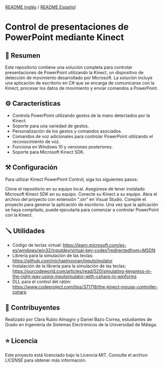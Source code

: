 [README Inglés](https://github.com/danibcorr/Kinect-PowerPoint/blob/main/README_EN.md) / [README Español](https://github.com/danibcorr/Kinect-PowerPoint/blob/main/README.md)
# Control de presentaciones de PowerPoint mediante Kinect

## 📄 Resumen
Este repositorio contiene una solución completa para controlar presentaciones de PowerPoint utilizando la Kinect, un dispositivo de detección de movimiento desarrollado por Microsoft. La solución incluye una aplicación de escritorio en C# que se encarga de comunicarse con la Kinect, procesar los datos de movimiento y enviar comandos a PowerPoint.

## ⚙️ Características
+ Controla PowerPoint utilizando gestos de la mano detectados por la Kinect.
+ Soporte para una variedad de gestos.
+ Personalización de los gestos y comandos asociados.
+ Comandos de voz adicionales para controlar PowerPoint utilizando el reconocimiento de voz.
+ Funciona en Windows 10 y versiones posteriores.
+ Soporte para Microsoft Kinect SDK.

## ⚒️ Configuración
Para utilizar Kinect PowerPoint Control, siga los siguientes pasos:

Clone el repositorio en su equipo local.
Asegúrese de tener instalado Microsoft Kinect SDK en su equipo.
Conecte su Kinect a su equipo.
Abra el archivo del proyecto con extensión ".sln" en Visual Studio.
Compile el proyecto para generar la aplicación de escritorio.
Una vez que la aplicación se haya compilado, puede ejecutarla para comenzar a controlar PowerPoint con la Kinect.

## 🪛 Utilidades 

+ Código de teclas virtual: https://learn.microsoft.com/es-es/windows/win32/inputdev/virtual-key-codes?redirectedfrom=MSDN
+ Librería para la simulación de las teclas: https://github.com/michaelnoonan/inputsimulator
+ Instalación de la librería para la simulación de las teclas: https://ourcodeworld.com/articles/read/520/simulating-keypress-in-the-right-way-using-inputsimulator-with-csharp-in-winforms
+ DLL para el control del ratón: https://www.codeproject.com/tips/371718/the-kinect-mouse-controller-csharp

## 👤 Contribuyentes

Realizado por Clara Rubio Almagro y Daniel Bazo Correa, estudiantes de Grado en Ingeniería de Sistemas Electrónicos de la Universidad de Málaga.

## ⭐️ Licencia
Este proyecto está licenciado bajo la Licencia MIT. Consulte el archivo LICENSE para obtener más información.
